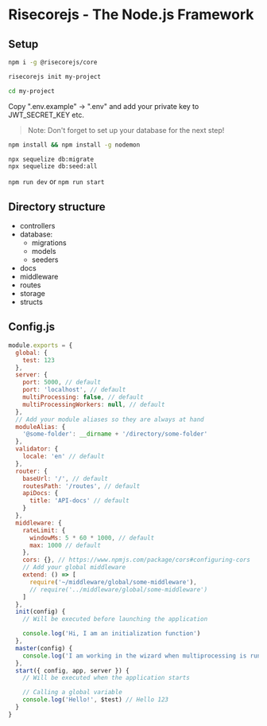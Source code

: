 # Risecorejs - The Node.js Framework

## Setup

```sh
npm i -g @risecorejs/core

risecorejs init my-project

cd my-project
```

Copy ".env.example" -> ".env" and add your private key to JWT_SECRET_KEY etc.

> Note: Don't forget to set up your database for the next step!

```sh
npm install && npm install -g nodemon

npx sequelize db:migrate
npx sequelize db:seed:all
```

`npm run dev` or `npm run start`

## Directory structure

- controllers
- database:
  - migrations
  - models
  - seeders
- docs
- middleware
- routes
- storage
- structs

## Config.js

```javascript
module.exports = {
  global: {
    test: 123
  },
  server: {
    port: 5000, // default
    port: 'localhost', // default
    multiProcessing: false, // default
    multiProcessingWorkers: null, // default
  },
  // Add your module aliases so they are always at hand
  moduleAlias: {
    '@some-folder': __dirname + '/directory/some-folder'
  },
  validator: {
    locale: 'en' // default
  },
  router: {
    baseUrl: '/', // default
    routesPath: '/routes', // default
    apiDocs: {
      title: 'API-docs' // default
    }
  },
  middleware: {
    rateLimit: {
      windowMs: 5 * 60 * 1000, // default
      max: 1000 // default
    },
    cors: {}, // https://www.npmjs.com/package/cors#configuring-cors
    // Add your global middleware
    extend: () => [
      require('~/middleware/global/some-middleware'),
      // require('../middleware/global/some-middleware')
    ]
  },
  init(config) {
    // Will be executed before launching the application

    console.log('Hi, I am an initialization function')
  },
  master(config) {
    console.log('I am working in the wizard when multiprocessing is running')
  },
  start({ config, app, server }) {
    // Will be executed when the application starts

    // Calling a global variable
    console.log('Hello!', $test) // Hello 123
  }
}
```
